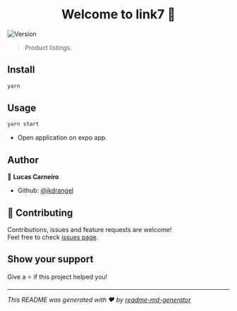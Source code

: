 <h1 align="center">Welcome to link7 👋</h1>
<p>
  <img alt="Version" src="https://img.shields.io/badge/version-0.0.1-blue.svg?cacheSeconds=2592000" />
</p>

> Product listings.

## Install

```sh
yarn 
```

## Usage

```sh
yarn start
```

- Open application on expo app.

## Author

👤 **Lucas Carneiro**

* Github: [@jkdrangel](https://github.com/jkdrangel)

## 🤝 Contributing

Contributions, issues and feature requests are welcome!<br />Feel free to check [issues page](https://github.com/jkdrangel/link7/issues).

## Show your support

Give a ⭐️ if this project helped you!

***
_This README was generated with ❤️ by [readme-md-generator](https://github.com/kefranabg/readme-md-generator)_